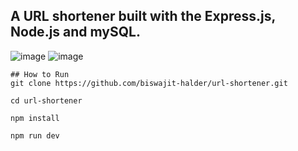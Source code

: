 ## A URL shortener built with the Express.js, Node.js and mySQL.

![image](https://github.com/user-attachments/assets/8a5c018f-9522-4018-8c32-334991f10a2c)
![image](https://github.com/user-attachments/assets/af09548f-1df6-401a-8ca4-53b79485957c)

```
## How to Run
git clone https://github.com/biswajit-halder/url-shortener.git

cd url-shortener

npm install

npm run dev
```
